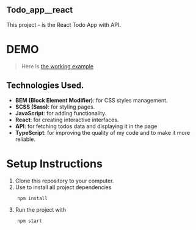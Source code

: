 ## Todo_app__react

This project - is the React Todo App with API.

# DEMO
> Here is [the working example](https://Tetiana-Hishchak.github.io/Todo_app__react/)

## Technologies Used.
- **BEM (Block Element Modifier)**: for  CSS styles  management.
- **SCSS (Sass)**: for  styling pages.
- **JavaScript**: for adding functionality.
- **React**: for creating interactive interfaces.
- **API**: for fetching todos data and displaying it in the page
- **TypeScript**: for improving the quality of my code and to make it more reliable.


# Setup Instructions
1.	Clone this repository to your computer.
2.	Use to install all project dependencies
```
    npm install
```
3.	Run the project with
```
    npm start
```


